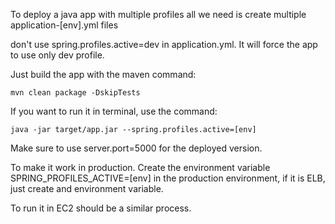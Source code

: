 To deploy a java app with multiple profiles
all we need is create multiple application-[env].yml files

don't use spring.profiles.active=dev in application.yml. It will force the app to use only dev profile.

Just build the app with the maven command:

```mvn clean package -DskipTests```

If you want to run it in terminal, use the command:

```java -jar target/app.jar --spring.profiles.active=[env]```

Make sure to use server.port=5000 for the deployed version.

To make it work in production.
Create the environment variable SPRING_PROFILES_ACTIVE=[env] in the production environment, if it is ELB, just create and environment variable.

To run it in EC2 should be a similar process.